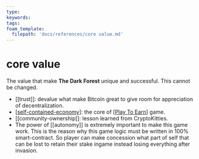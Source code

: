```yaml
---
type: 
keywords: 
tags: 
foam_template:
  filepath: 'docs/references/core value.md' 
---
```


# core value

The value that make **The Dark Forest** unique and successful. This cannot be changed.

- [[trust]]: devalue what make Bitcoin great to give room for appreciation of decentralization.
- [[self-contained-economy]]: the core of [[Play To Earn]] game.
- [[community-ownership]]: lesson learned from CryptoKitties.
- The power of [[autonomy]] is extremely important to make this game work. This is the reason why this game logic must be written in 100% smart-contract. So player can make concession what part of self that can be lost to retain their stake ingame instead losing everything after invasion.

[//begin]: # "Autogenerated link references for markdown compatibility"
[self-contained-economy]: self-contained-economy.md "self-contained-economy"
[Play To Earn]: <Play To Earn.md> "Play To Earn"
[//end]: # "Autogenerated link references"
